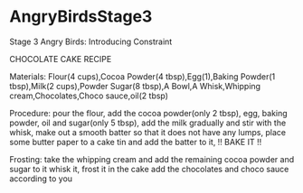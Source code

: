 # AngryBirdsStage3
Stage 3 Angry Birds: Introducing Constraint

CHOCOLATE CAKE RECIPE

Materials: Flour(4 cups),Cocoa Powder(4 tbsp),Egg(1),Baking Powder(1 tbsp),Milk(2 cups),Powder Sugar(8 tbsp),A Bowl,A Whisk,Whipping cream,Chocolates,Choco sauce,oil(2 tbsp) 

Procedure: pour the flour,
           add the cocoa powder(only 2 tbsp), egg, baking powder, oil and sugar(only 5 tbsp),
           add the milk gradually and stir with the whisk, make out a smooth batter so that it does not have any lumps,
           place some butter paper to a cake tin and add the batter to it,
           !! BAKE IT !!

Frosting: take the whipping cream and add the remaining cocoa powder and sugar to it whisk it,
          frost it in the cake add the chocolates and choco sauce according to you